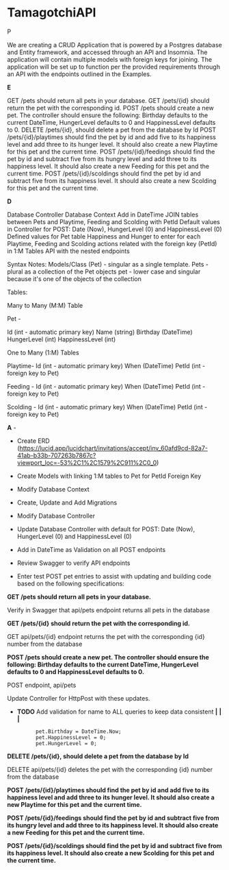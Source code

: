 # TamagotchiAPI

P

We are creating a CRUD Application that is powered by a Postgres database and Entity framework, and accessed through an API and Insomnia. The application will contain multiple models with foreign keys for joining. The application will be set up to function per the provided requirements through an API with the endpoints outlined in the Examples.

**E**

GET /pets should return all pets in your database.
GET /pets/{id} should return the pet with the corresponding id.
POST /pets should create a new pet. The controller should ensure the following: Birthday defaults to the current DateTime, HungerLevel defaults to 0 and HappinessLevel defaults to 0.
DELETE /pets/{id}, should delete a pet from the database by Id
POST /pets/{id}/playtimes should find the pet by id and add five to its happiness level and add three to its hunger level. It should also create a new Playtime for this pet and the current time.
POST /pets/{id}/feedings should find the pet by id and subtract five from its hungry level and add three to its happiness level. It should also create a new Feeding for this pet and the current time.
POST /pets/{id}/scoldings should find the pet by id and subtract five from its happiness level. It should also create a new Scolding for this pet and the current time.

**D**

Database Controller
Database Context
Add in DateTime
JOIN tables between Pets and Playtime, Feeding and Scolding with PetId
Default values in Controller for POST: Date (Now), HungerLevel (0) and HappinessLevel (0)
Defined values for Pet table Happiness and Hunger to enter for each Playtime, Feeding and Scolding actions related with the foreign key (PetId) in 1:M Tables
API with the nested endpoints

Syntax Notes:
Models/Class (Pet) - singular as a single template.
Pets - plural as a collection of the Pet objects
pet - lower case and singular because it's one of the objects of the collection

Tables:

Many to Many (M:M) Table

Pet -

Id (int - automatic primary key)
Name (string)
Birthday (DateTime)
HungerLevel (int)
HappinessLevel (int)

One to Many (1:M) Tables

Playtime-
Id (int - automatic primary key)
When (DateTime)
PetId (int - foreign key to Pet)

Feeding -
Id (int - automatic primary key)
When (DateTime)
PetId (int - foreign key to Pet)

Scolding -
Id (int - automatic primary key)
When (DateTime)
PetId (int - foreign key to Pet)

**A** -

- Create ERD (https://lucid.app/lucidchart/invitations/accept/inv_60afd9cd-82a7-41ab-b33b-707263b7867c?viewport_loc=-53%2C1%2C1579%2C911%2C0_0)
- Create Models with linking 1:M tables to Pet for PetId Foreign Key
- Modify Database Context
- Create, Update and Add Migrations
- Modify Database Controller
- Update Database Controller with default for POST: Date (Now), HungerLevel (0) and HappinessLevel (0)
- Add in DateTime as Validation on all POST endpoints

- Review Swagger to verify API endpoints
- Enter test POST pet entries to assist with updating and building code based on the following specifications:

**GET /pets should return all pets in your database.**

Verify in Swagger that api/pets endpoint returns all pets in the database

**GET /pets/{id} should return the pet with the corresponding id.**

GET api/pets/{id} endpoint returns the pet with the corresponding {id} number from the database

**POST /pets should create a new pet. The controller should ensure the following: Birthday defaults to the current DateTime, HungerLevel defaults to 0 and HappinessLevel defaults to 0.**

POST endpoint, api/pets

Update Controller for HttpPost with these updates.

- **TODO** Add validation for name to ALL queries to keep data consistent **|** **|** **|**

            pet.Birthday = DateTime.Now;
            pet.HappinessLevel = 0;
            pet.HungerLevel = 0;

**DELETE /pets/{id}, should delete a pet from the database by Id**

DELETE api/pets/{id} deletes the pet with the corresponding {id} number from the database

**POST /pets/{id}/playtimes should find the pet by id and add five to its happiness level and add three to its hunger level. It should also create a new Playtime for this pet and the current time.**

**POST /pets/{id}/feedings should find the pet by id and subtract five from its hungry level and add three to its happiness level. It should also create a new Feeding for this pet and the current time.**

**POST /pets/{id}/scoldings should find the pet by id and subtract five from its happiness level. It should also create a new Scolding for this pet and the current time.**
